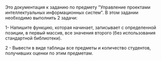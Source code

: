 Это документация к заданию по предмету "Управление проектами интеллектуальных информационных систем".
В этом задании необходимо выполнить 2 задачи:

1- Напишите функцию, которая начинает, записывает с
определенной позиции, в первый массив, все значения второго
(без использования стандартной библиотеки).

2 - Вывести в виде таблицы все предметы и количество
студентов, получивших оценки по этим предметам.


